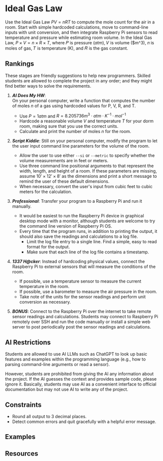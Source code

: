 # Ideal Gas Law #
Use the Ideal Gas Law $PV=nRT$ to compute the mole count for the air in a room. Start with simple hardcoded calculations, move to command-line inputs with unit conversion, and then integrate Raspberry Pi sensors to read temperature and pressure while estimating room volume. In the Ideal Gas Law, $P \times V = n \times R \times T$, where 𝑃 is pressure ($atm$), 𝑉 is volume ($m^3), 𝑛 is moles of gas, 𝑇 is temperature (K), and 𝑅 is the gas constant.

## Rankings ##
These stages are friendly suggestions to help new programmers. Skilled students are allowed to complete the project in any order; and they might find better ways to solve the requirements.

1. ***AI Does My HW***:  
   On your personal computer, write a function that computes the number of moles $n$ of a gas using hardcoded values for P, V, R, and T.
   - Use $P = 1 atm$ and $R = 8.205736 m^3 \cdot atm \cdot K^{-1} \cdot mol^{-1}$
   - Hardcode a reasonable volume $V$ and temperature $T$ for your dorm room, making sure that you use the correct units.
   - Calculate and print the number of moles $n$ for the room.

2. ***Script Kiddie***:
   Still on your personal computer, modify the program to let the user input command line parameters for the volume of the room.
   - Allow the user to use either `--si` or `--metric` to specify whether the volume measurements are in feet or meters.
   - Use three command line positional arguments to that represent the width, length, and height of a room. If these parameters are missing, assume $10' \times 12' \times 8'$ as the dimensions and print a short message to remind the user of these default dimensions.
   - When necessary, convert the user's input from cubic feet to cubic meters for the calculation.

3. ***Professional***:
   Transfer your program to a Raspberry Pi and run it manually.
   - It would be easiest to run the Raspberry Pi device in graphical desktop mode with a monitor, although students are welcome to try the command line version of Raspberry Pi OS.
   - Every time that the program runs, in addition to printing the output, it should also save the readings and calculations to a log file.
     - Limit the log file entry to a single line. Find a simple, easy to read format for the output.
     - Make sure that each line of the log file contains a timestamp.

4. ***1337 H@cker***:
   Instead of hardcoding physical values, connect the Raspberry Pi to external sensors that will measure the conditions of the room.
   - If possible, use a temperature sensor to measure the current temperature in the room.
   - If possible, use a barometer to measure the air pressure in the room.
   - Take note of the units for the sensor readings and perform unit conversion as necessary.

5. ***BONUS***:
   Connect to the Raspberry Pi over the internet to take remote sensor readings and calculations. Students may connect to Raspberry Pi remotely over SSH and run the code manually or install a simple web server to post periodically post the sensor readings and calculations.

## AI Restrictions ##
Students are allowed to use AI LLMs such as ChatGPT to look up basic features and examples within the programming language (e.g., how to parsing command-line arguments or read a sensor).

However, students are prohibited from giving the AI any information about the project. If the AI guesses the context and provides sample code, please ignore it. Basically, students may use AI as a convenient interface to official documentation but may not use AI to write any of the project.

## Constraints ##
- Round all output to 3 decimal places.
- Detect common errors and quit gracefully with a helpful error message.

## Examples ##

## Resources ##